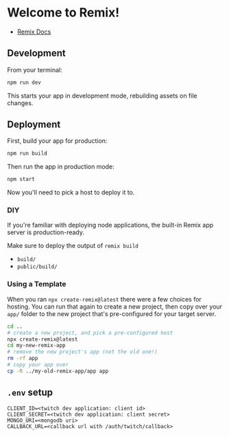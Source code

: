 # Welcome to Remix!

-   [Remix Docs](https://remix.run/docs)

## Development

From your terminal:

```sh
npm run dev
```

This starts your app in development mode, rebuilding assets on file changes.

## Deployment

First, build your app for production:

```sh
npm run build
```

Then run the app in production mode:

```sh
npm start
```

Now you'll need to pick a host to deploy it to.

### DIY

If you're familiar with deploying node applications, the built-in Remix app server is production-ready.

Make sure to deploy the output of `remix build`

-   `build/`
-   `public/build/`

### Using a Template

When you ran `npx create-remix@latest` there were a few choices for hosting. You can run that again to create a new
project, then copy over your `app/` folder to the new project that's pre-configured for your target server.

```sh
cd ..
# create a new project, and pick a pre-configured host
npx create-remix@latest
cd my-new-remix-app
# remove the new project's app (not the old one!)
rm -rf app
# copy your app over
cp -R ../my-old-remix-app/app app
```

## `.env` setup

```
CLIENT_ID=<twitch dev application: client id>
CLIENT_SECRET=<twitch dev application: client secret>
MONGO_URI=<mongodb uri>
CALLBACK_URL=<callback url with /auth/twitch/callback>
```
